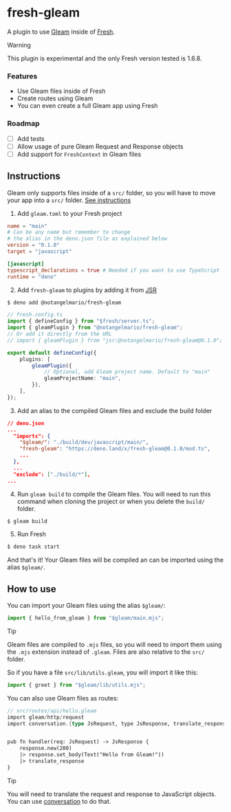 # fresh-gleam

A plugin to use [Gleam](https://gleam.run) inside of [Fresh](https://fresh.deno.dev).

> [!WARNING]
> This plugin is experimental and the only Fresh version tested is 1.6.8.

### Features

-   Use Gleam files inside of Fresh
-   Create routes using Gleam
-   You can even create a full Gleam app using Fresh

### Roadmap

-   [ ] Add tests
-   [ ] Allow usage of pure Gleam Request and Response objects
-   [ ] Add support for `FreshContext` in Gleam files

## Instructions

Gleam only supports files inside of a `src/` folder, so you will have to move your app into a `src/` folder. [See instructions](https://fresh.deno.dev/docs/examples/changing-the-src-dir#using-a-src-directory)

1. Add `gleam.toml` to your Fresh project

```toml
name = "main"
# Can be any name but remember to change
# the alias in the deno.json file as explained below
version = "0.1.0"
target = "javascript"

[javascript]
typescript_declarations = true # Needed if you want to use TypeScript
runtime = "deno"
```

2. Add `fresh-gleam` to plugins by adding it from [JSR](https://jsr.io)

```bash
$ deno add @notangelmario/fresh-gleam
```

```typescript
// fresh.config.ts
import { defineConfig } from "$fresh/server.ts";
import { gleamPlugin } from "@notangelmario/fresh-gleam";
// Or add it directly from the URL
// import { gleamPlugin } from "jsr:@notangelmario/fresh-gleam@0.1.0";

export default defineConfig({
	plugins: [
		gleamPlugin({
			// Optional, add Gleam project name. Default to "main"
			gleamProjectName: "main",
		}),
	],
});
```

3. Add an alias to the compiled Gleam files and exclude the build folder

```json
// deno.json
...
  "imports": {
	"$gleam/": "./build/dev/javascript/main/",
    "fresh-gleam": "https://deno.land/x/fresh-gleam@0.1.0/mod.ts",
	...
  },
  ...
  "exclude": ["./build/*"],
...
```

4. Run `gleam build` to compile the Gleam files. You will need to run this command when cloning the project or when you delete the `build/` folder.

```bash
$ gleam build
```

5. Run Fresh

```bash
$ deno task start
```

And that's it! Your Gleam files will be compiled an can be imported using the alias `$gleam/`.

## How to use

You can import your Gleam files using the alias `$gleam/`:

```typescript
import { hello_from_gleam } from "$gleam/main.mjs";
```

> [!TIP]
> Gleam files are compiled to `.mjs` files, so you will need to import them using the `.mjs` extension instead of `.gleam`. Files are also relative to the `src/` folder.
>
> So if you have a file `src/lib/utils.gleam`, you will import it like this:
>
> ```typescript
> import { greet } from "$gleam/lib/utils.mjs";
> ```

You can also use Gleam files as routes:

```rust
// src/routes/api/hello.gleam
import gleam/http/request
import conversation.{type JsRequest, type JsResponse, translate_response}


pub fn handler(req: JsRequest) -> JsResponse {
	response.new(200)
	|> response.set_body(Text("Hello from Gleam!"))
	|> translate_response
}
```

> [!TIP]
> You will need to translate the request and response to JavaScript objects. You can use [conversation](https://hex.pm/packages/conversation) to do that.
